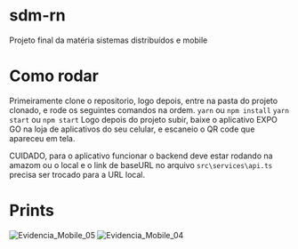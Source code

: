 # sdm-rn
Projeto final da matéria sistemas distribuídos e mobile

# Como rodar
Primeiramente clone o repositorio, logo depois, entre na pasta do projeto clonado, e rode os seguintes comandos na ordem.
``` yarn ``` ou ``` npm install ``` 
``` yarn start ``` ou ``` npm start ```
Logo depois do projeto subir, baixe o aplicativo EXPO GO na loja de aplicativos do seu celular, e escaneio o QR code que apareceu em tela.

CUIDADO, para o aplicativo funcionar o backend deve estar rodando na amazom ou o local e o link de baseURL no arquivo ``` src\services\api.ts ``` precisa ser trocado
para a URL local.

# Prints
![Evidencia_Mobile_05](https://user-images.githubusercontent.com/62044186/176067650-c331ea3e-d107-4af6-8295-3b128d2da2bb.png)
![Evidencia_Mobile_04](https://user-images.githubusercontent.com/62044186/176067671-c75b03b7-b2df-4d01-9753-d1de8b54a4fc.png)

